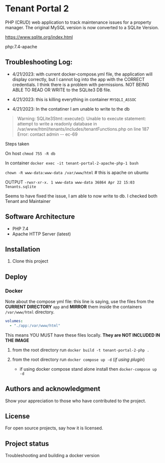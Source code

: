 # Tenant Portal 2

PHP (CRUD) web application to track maintenance issues for a property manager. The original MySQL version is now converted to a SQLite Version.

https://www.sqlite.org/index.html

 php:7.4-apache

## Troubleshooting Log:

- 4/21/2023: with current docker-compose.yml file, the application will display correctly, but I cannot log into the app with the CORRECT credentials.  I think there is a problem with permissions.  NOT BEING ABLE TO READ OR WRITE to the SQLite3 DB file.

- 4/21/2023: this is killing everything in container `MYSQLI_ASSOC`

- 4/21/2023: In the contatiner I am unable to write to the db

> Warning: SQLite3Stmt::execute(): Unable to execute statement: attempt to write a readonly database in /var/www/html/tenants/includes/tenantFunctions.php on line 187
Error: contact admin -- ec-69

  Steps taken
  
  On host `chmod 755 -R db`

  In container `docker exec -it tenant-portal-2-apache-php-1 bash`

  `chown -R www-data:www-data /var/www/html` # this is apache on ubuntu

  OUTPUT `-rwxr-xr-x. 1 www-data www-data 36864 Apr 22 15:03 Tenants.sqlite`

  Seems to have fixed the issue, I am able to now write to db.  I checked both Tenant and Maintainer

## Software Architecture

- PHP 7.4
- Apache HTTP Server (latest)

## Installation

1. Clone this project

## Deploy

### Docker

Note about the compose yml file: this line is saying, use the files from the **CURRENT DIRECTORY** `app` and **MIRROR** them inside the containers `/var/www/html` directory. 

```yml
volumes:
  - "./app:/var/www/html"

```
This means YOU MUST have these files locally. **They are NOT INCLUDED IN THE IMAGE**

1. from the root directory run `docker build -t tenant-portal-2-php .`

2. from the root directory run `docker compose up -d` (_if using plugin_)
   - if using docker compose stand alone install then `docker-compose up -d`


## Authors and acknowledgment
Show your appreciation to those who have contributed to the project.

## License
For open source projects, say how it is licensed.

## Project status

Troubleshooting and building a docker version
